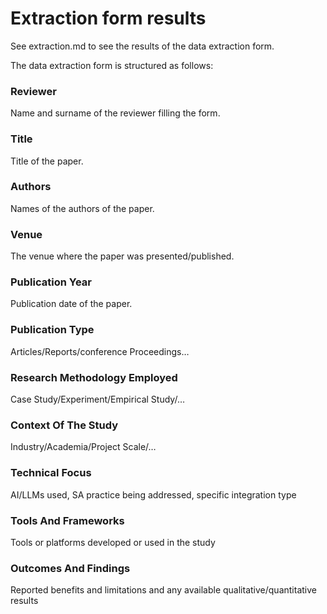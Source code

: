 # Extraction form results  
See extraction.md to see the results of the data extraction form.  
  
The data extraction form is structured as follows:  
  
### Reviewer
Name and surname of the reviewer filling the form.  
  
### Title
Title of the paper.  
  
### Authors
Names of the authors of the paper.  
  
### Venue
The venue where the paper was presented/published.  
  
### Publication Year
Publication date of the paper.  
  
### Publication Type
Articles/Reports/conference Proceedings…  
  
### Research Methodology Employed
Case Study/Experiment/Empirical Study/…  
  
### Context Of The Study
Industry/Academia/Project Scale/…  
  
### Technical Focus
AI/LLMs used, SA practice being addressed, specific integration type  
  
### Tools And Frameworks
Tools or platforms developed or used in the study  
  
### Outcomes And Findings
Reported benefits and limitations and any available qualitative/quantitative results  
